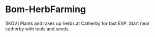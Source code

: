 # Bom-HerbFarming
[IKOV] Plants and rakes up herbs at Catherby for fast EXP. Start near catherby with tools and seeds.
